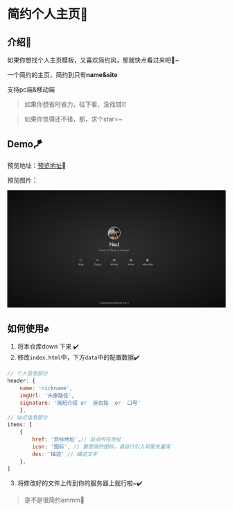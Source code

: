 ﻿# 简约个人主页🔗
## 介绍📢
如果你想找个人主页模板，又喜欢简约风，那就快点看过来吧🎉~

一个简约的主页，简约到只有**name&site**

支持pc端&移动端

> 如果你想省时省力，往下看，没找错⏰

> 如果你觉得还不错，那，求个star⭐~
## Demo🪁
预览地址：[预览地址](https://www.wangez.site/)🔗

预览图片：

![demo](https://raw.githubusercontent.com/wangenze267/myHomePage/main/demo/demo.png)
## 如何使用✊
1. 将本仓库down 下来 ✔️
2. 修改`index.html`中，下方`data`中的配置数据✔️
```js
// 个人信息部分
header: {
    name: 'nickname',
    imgUrl: '头像路径',
    signature: '简短介绍 or  座右铭  or  口号'
    },
// 站点信息部分
items: [
    {
        href: '目标地址',// 站点所在地址
        icon: '图标', // 要使用的图标，请自行引入阿里矢量库
        des: '描述' // 描述文字
    },
]  
```
3. 将修改好的文件上传到你的服务器上就行啦~✔️
> 是不是很简约emmm🔔
